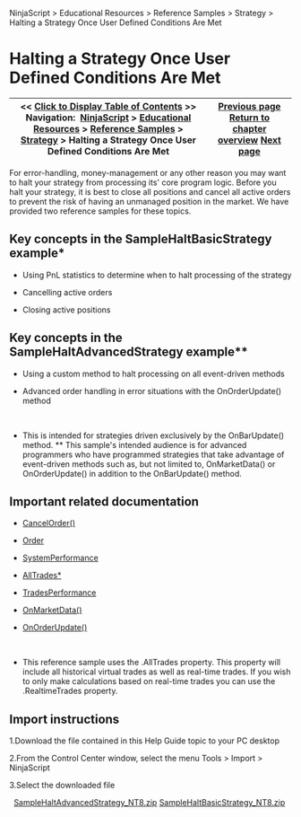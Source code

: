 ﻿
NinjaScript > Educational Resources > Reference Samples > Strategy > Halting a Strategy Once User Defined Conditions Are Met
# Halting a Strategy Once User Defined Conditions Are Met
| << [Click to Display Table of Contents](halting_a_strategy_once_user_d.md) >> **Navigation:**     [NinjaScript](ninjascript-1.md) > [Educational Resources](educational_resources-1.md) > [Reference Samples](reference_samples-1.md) > [Strategy](strategy2-1.md) > Halting a Strategy Once User Defined Conditions Are Met | [Previous page](getting_pnl_from_an_atm_strate-1.md) [Return to chapter overview](strategy2-1.md) [Next page](keeping_orders_alive-1.md) |
| --- | --- |
For error-handling, money-management or any other reason you may want to halt your strategy from processing its' core program logic. Before you halt your strategy, it is best to close all positions and cancel all active orders to prevent the risk of having an unmanaged position in the market. We have provided two reference samples for these topics.
 
## Key concepts in the SampleHaltBasicStrategy example*
- Using PnL statistics to determine when to halt processing of the strategy

- Cancelling active orders

- Closing active positions

## 
## Key concepts in the SampleHaltAdvancedStrategy example**
- Using a custom method to halt processing on all event-driven methods

- Advanced order handling in error situations with the OnOrderUpdate() method

 
* This is intended for strategies driven exclusively by the OnBarUpdate() method.
** This sample's intended audience is for advanced programmers who have programmed strategies that take advantage of event-driven methods such as, but not limited to, OnMarketData() or OnOrderUpdate() in addition to the OnBarUpdate() method.

## Important related documentation
- [CancelOrder()](cancel-1.md)

- [Order](order-1.md)

- [SystemPerformance](systemperformance-1.md)

- [AllTrades*](alltrades-1.md)

- [TradesPerformance](tradesperformance-1.md)

- [OnMarketData()](onmarketdata-1.md)

- [OnOrderUpdate()](onorderupdate-1.md)

 
* This reference sample uses the .AllTrades property. This property will include all historical virtual trades as well as real-time trades. If you wish to only make calculations based on real-time trades you can use the .RealtimeTrades property.
 
## Import instructions
1.Download the file contained in this Help Guide topic to your PC desktop

2.From the Control Center window, select the menu Tools > Import > NinjaScript

3.Select the downloaded file

 
[SampleHaltAdvancedStrategy_NT8.zip](samples/SampleHaltAdvancedStrategy_NT8.zip)
[SampleHaltBasicStrategy_NT8.zip](samples/SampleHaltBasicStrategy_NT8.zip)

